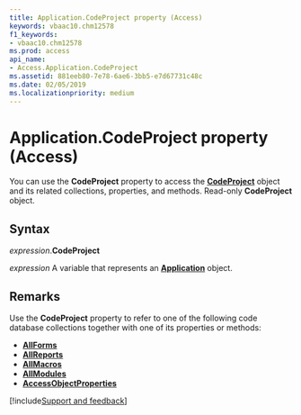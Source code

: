 ```yaml
---
title: Application.CodeProject property (Access)
keywords: vbaac10.chm12578
f1_keywords:
- vbaac10.chm12578
ms.prod: access
api_name:
- Access.Application.CodeProject
ms.assetid: 881eeb80-7e78-6ae6-3bb5-e7d67731c48c
ms.date: 02/05/2019
ms.localizationpriority: medium
---
```



# Application.CodeProject property (Access)

You can use the **CodeProject** property to access the **[CodeProject](Access.CodeProject.md)** object and its related collections, properties, and methods. Read-only **CodeProject** object.


## Syntax

_expression_.**CodeProject**

_expression_ A variable that represents an **[Application](Access.Application.md)** object.


## Remarks

Use the **CodeProject** property to refer to one of the following code database collections together with one of its properties or methods:

- **[AllForms](Access.AllForms.md)**
- **[AllReports](Access.AllReports.md)**
- **[AllMacros](Access.allmacros.md)**
- **[AllModules](Access.AllModules.md)**
- **[AccessObjectProperties](Access.AccessObjectProperties.md)**


[!include[Support and feedback](~/includes/feedback-boilerplate.md)]